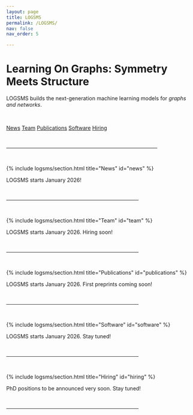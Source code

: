 ```yaml
---
layout: page
title: LOGSMS
permalink: /LOGSMS/
nav: false
nav_order: 5

---
```


<!-- HERO BLOCK — the introductory section of the page -->
<div class="logsms-hero">

  <h1><b>L</b>earning <b>O</b>n <b>G</b>raphs: <b>S</b>ymmetry <b>M</b>eets <b>S</b>tructure</h1>
  
  <!-- One-paragraph description -->
  <p class="subdesc">
    LOGSMS builds the next-generation machine learning models for <i>graphs and networks</i>. 
  </p>

  <br>
  <!-- Call-to-action buttons -->
  <p class="cta-row">
    <a class="btn-ghost" href="#news">News</a>
    <a class="btn-ghost" href="#team">Team</a>
    <a class="btn-ghost" href="#publications">Publications</a>
    <a class="btn-ghost" href="#software">Software</a>
    <a class="btn-ghost" href="#hiring">Hiring</a>
  </p>
</div>

<br>
<hr align="left" width="80%">
<br>

{% include logsms/section.html title="News" id="news" %}

<p>LOGSMS starts January 2026!</p>
<br>
<hr align="left" width="70%">
<br>

{% include logsms/section.html title="Team" id="team" %}

<p>LOGSMS starts January 2026. Hiring soon!</p>
<br>
<hr align="left" width="70%">
<br>

{% include logsms/section.html title="Publications" id="publications" %}
 
<p>LOGSMS starts January 2026. First preprints coming soon!</p>
<br>
<hr align="left" width="70%">
<br>

{% include logsms/section.html title="Software" id="software" %}

<p>LOGSMS starts January 2026. Stay tuned!</p>
<br>
<hr align="left" width="70%">
<br>

{% include logsms/section.html title="Hiring" id="hiring" %}

<p>PhD positions to be announced very soon. Stay tuned! </p>


<br>
<hr align="left" width="70%">
<br>

